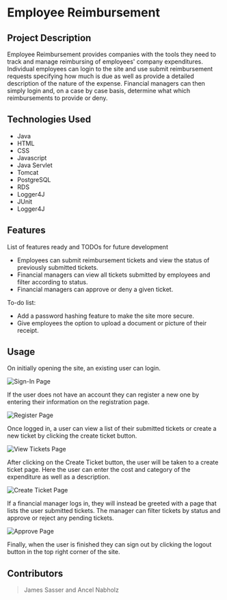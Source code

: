 # Employee Reimbursement

## Project Description

Employee Reimbursement provides companies with the tools they need to track and manage reimbursing of employees' company expenditures. Individual employees can login to the site and use submit reimbursement requests specifying how much is due as well as provide a detailed description of the nature of the expense. Financial managers can then simply login and, on a case by case basis, determine what which reimbursements to provide or deny.

## Technologies Used

* Java
* HTML
* CSS
* Javascript
* Java Servlet
* Tomcat
* PostgreSQL
* RDS
* Logger4J
* JUnit
* Logger4J

## Features

List of features ready and TODOs for future development
* Employees can submit reimbursement tickets and view the status of previously submitted tickets.
* Financial managers can view all tickets submitted by employees and filter according to status.
* Financial managers can approve or deny a given ticket.

To-do list:
* Add a password hashing feature to make the site more secure.
* Give employees the option to upload a document or picture of their receipt.

## Usage

On initially opening the site, an existing user can login.

![Sign-In Page](https://user-images.githubusercontent.com/59710906/119755480-ba36e200-be67-11eb-9a74-ffa381796fe2.png)

If the user does not have an account they can register a new one by entering their information on the registration page.

![Register Page](https://user-images.githubusercontent.com/59710906/119755580-dc306480-be67-11eb-948d-47afbbada1fc.png)

Once logged in, a user can view a list of their submitted tickets or create a new ticket by clicking the create ticket button.

![View Tickets Page](https://user-images.githubusercontent.com/59710906/119755709-100b8a00-be68-11eb-8176-68ad08cf0012.png)

After clicking on the Create Ticket button, the user will be taken to a create ticket page. Here the user can enter the cost and category of the expenditure as well as a description.

![Create Ticket Page](https://user-images.githubusercontent.com/59710906/119755852-4e08ae00-be68-11eb-97a4-6a313b04a3bd.png)

If a financial manager logs in, they will instead be greeted with a page that lists the user submitted tickets. The manager can filter tickets by status and approve or reject any pending tickets.

![Approve Page](https://user-images.githubusercontent.com/59710906/119756133-b788bc80-be68-11eb-8d9c-ea255324234f.png)

Finally, when the user is finished they can sign out by clicking the logout button in the top right corner of the site.


## Contributors

> James Sasser and Ancel Nabholz
